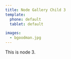 ```yaml
---
title: Node Gallery Child 3
template:
  phone: default
  tablet: default

images:
  - bgoodman.jpg
---
```

This is node 3.

